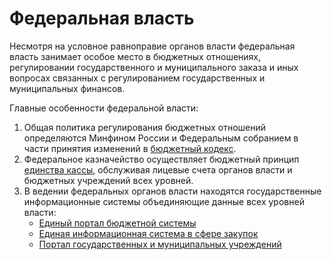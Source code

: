 # Федеральная власть

Несмотря на условное равноправие органов власти федеральная власть занимает особое место в бюджетных отношениях, регулировании государственного и муниципального заказа и иных вопросах связанных с регулированием государственных и муниципальных финансов.

Главные особенности федеральной власти:

1. Общая политика регулирования бюджетных отношений определяются Минфином России и Федеральным собранием в части принятия изменений в [бюджетный кодекс](../../howto/howtostart/budkodeks.md).
2. Федеральное казначейство осуществляет бюджетный принцип [единства кассы](../../howto/principles/12.-edinstvo-kassy.md), обслуживая лицевые счета органов власти и бюджетных учреждений всех уровней. 
3. В ведении федеральных органов власти находятся государственные информационные системы объединяющие данные всех уровней власти:
   * [Единый портал бюджетной системы](../../gis/public/epbs.md)
   * [Единая информационная система в сфере закупок](../../gis/public/eis.md)
   * [Портал государственных и муниципальных учреждений](../../gis/public/portalgmu.md)



